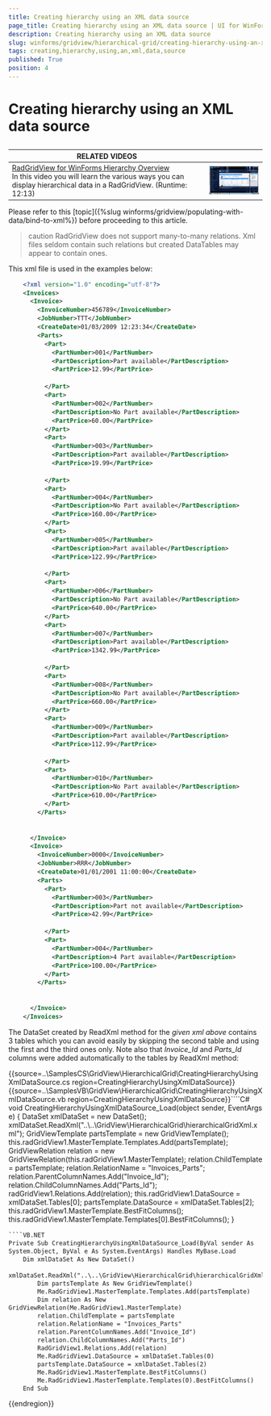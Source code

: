 ```yaml
---
title: Creating hierarchy using an XML data source
page_title: Creating hierarchy using an XML data source | UI for WinForms Documentation
description: Creating hierarchy using an XML data source
slug: winforms/gridview/hierarchical-grid/creating-hierarchy-using-an-xml-data-source
tags: creating,hierarchy,using,an,xml,data,source
published: True
position: 4
---
```


# Creating hierarchy using an XML data source



## 


| RELATED VIDEOS |  |
| ------ | ------ |
|[RadGridView for WinForms Hierarchy Overview](http://tv.telerik.com/watch/winforms/radgrid/radgridview-winforms-hierarchy-overview)<br>In this video you will learn the various ways you can display hierarchical data in a RadGridView. (Runtime: 12:13)|![gridview-hierarchical-grid-binding-to-hierarchical-data 001](images/gridview-hierarchical-grid-binding-to-hierarchical-data001.png)|

Please refer to this [topic]({%slug winforms/gridview/populating-with-data/bind-to-xml%}) before proceeding to this article.

>caution RadGridView does not support many-to-many relations. Xml files seldom contain such relations but created DataTables may appear to contain ones.
>


This xml file is used in the examples below:
````XML
    <?xml version="1.0" encoding="utf-8"?>
    <Invoices>
      <Invoice>
        <InvoiceNumber>456789</InvoiceNumber>
        <JobNumber>TTT</JobNumber>
        <CreateDate>01/03/2009 12:23:34</CreateDate>
        <Parts>
          <Part>
            <PartNumber>001</PartNumber>
            <PartDescription>Part available</PartDescription>
            <PartPrice>12.99</PartPrice>
    
          </Part>
          <Part>
            <PartNumber>002</PartNumber>
            <PartDescription>No Part available</PartDescription>
            <PartPrice>60.00</PartPrice>
          </Part>
          <Part>
            <PartNumber>003</PartNumber>
            <PartDescription>Part available</PartDescription>
            <PartPrice>19.99</PartPrice>
    
          </Part>
          <Part>
            <PartNumber>004</PartNumber>
            <PartDescription>No Part available</PartDescription>
            <PartPrice>160.00</PartPrice>
          </Part>
          <Part>
            <PartNumber>005</PartNumber>
            <PartDescription>Part available</PartDescription>
            <PartPrice>122.99</PartPrice>
    
          </Part>
          <Part>
            <PartNumber>006</PartNumber>
            <PartDescription>No Part available</PartDescription>
            <PartPrice>640.00</PartPrice>
          </Part>
          <Part>
            <PartNumber>007</PartNumber>
            <PartDescription>Part available</PartDescription>
            <PartPrice>1342.99</PartPrice>
    
          </Part>
          <Part>
            <PartNumber>008</PartNumber>
            <PartDescription>No Part available</PartDescription>
            <PartPrice>660.00</PartPrice>
          </Part>
          <Part>
            <PartNumber>009</PartNumber>
            <PartDescription>Part available</PartDescription>
            <PartPrice>112.99</PartPrice>
    
          </Part>
          <Part>
            <PartNumber>010</PartNumber>
            <PartDescription>No Part available</PartDescription>
            <PartPrice>610.00</PartPrice>
          </Part>
        </Parts>
    
    
      </Invoice>
      <Invoice>
        <InvoiceNumber>0000</InvoiceNumber>
        <JobNumber>RRR</JobNumber>
        <CreateDate>01/01/2001 11:00:00</CreateDate>
        <Parts>
          <Part>
            <PartNumber>003</PartNumber>
            <PartDescription>Part not available</PartDescription>
            <PartPrice>42.99</PartPrice>
    
          </Part>
          <Part>
            <PartNumber>004</PartNumber>
            <PartDescription>4 Part available</PartDescription>
            <PartPrice>100.00</PartPrice>
          </Part>
        </Parts>
    
    
      </Invoice>
    </Invoices>
````

The DataSet created by ReadXml method for the *given xml above* contains 3 tables which you can avoid easily by skipping the second table and using the first and the third ones only. Note also that *Invoice_Id* and *Parts_Id* columns were added automatically to the tables by ReadXml method:

{{source=..\SamplesCS\GridView\HierarchicalGrid\CreatingHierarchyUsingXmlDataSource.cs region=CreatingHierarchyUsingXmlDataSource}} 
{{source=..\SamplesVB\GridView\HierarchicalGrid\CreatingHierarchyUsingXmlDataSource.vb region=CreatingHierarchyUsingXmlDataSource}}````C#
void CreatingHierarchyUsingXmlDataSource_Load(object sender, EventArgs e)
{
    DataSet xmlDataSet = new DataSet();
    xmlDataSet.ReadXml("..\\..\\GridView\\HierarchicalGrid\\hierarchicalGridXml.xml");
    GridViewTemplate partsTemplate = new GridViewTemplate();
    this.radGridView1.MasterTemplate.Templates.Add(partsTemplate);
    GridViewRelation relation = new GridViewRelation(this.radGridView1.MasterTemplate);
    relation.ChildTemplate = partsTemplate;
    relation.RelationName = "Invoices_Parts";
    relation.ParentColumnNames.Add("Invoice_Id");
    relation.ChildColumnNames.Add("Parts_Id");
    radGridView1.Relations.Add(relation);
    this.radGridView1.DataSource = xmlDataSet.Tables[0];
    partsTemplate.DataSource = xmlDataSet.Tables[2];
    this.radGridView1.MasterTemplate.BestFitColumns();
    this.radGridView1.MasterTemplate.Templates[0].BestFitColumns();
}

````
````VB.NET
Private Sub CreatingHierarchyUsingXmlDataSource_Load(ByVal sender As System.Object, ByVal e As System.EventArgs) Handles MyBase.Load
    Dim xmlDataSet As New DataSet()
        xmlDataSet.ReadXml("..\..\GridView\HierarchicalGrid\hierarchicalGridXml.xml")
        Dim partsTemplate As New GridViewTemplate()
        Me.RadGridView1.MasterTemplate.Templates.Add(partsTemplate)
        Dim relation As New GridViewRelation(Me.RadGridView1.MasterTemplate)
        relation.ChildTemplate = partsTemplate
        relation.RelationName = "Invoices_Parts"
        relation.ParentColumnNames.Add("Invoice_Id")
        relation.ChildColumnNames.Add("Parts_Id")
        RadGridView1.Relations.Add(relation)
        Me.RadGridView1.DataSource = xmlDataSet.Tables(0)
        partsTemplate.DataSource = xmlDataSet.Tables(2)
        Me.RadGridView1.MasterTemplate.BestFitColumns()
        Me.RadGridView1.MasterTemplate.Templates(0).BestFitColumns()
    End Sub

```` 

	
{{endregion}} 